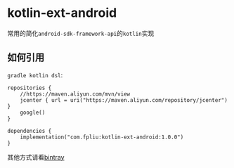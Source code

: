 # kotlin-ext-android

常用的简化`android-sdk-framework-api`的`kotlin`实现
<br>
## 如何引用
`gradle kotlin dsl`:
```
repositories {
    //https://maven.aliyun.com/mvn/view
    jcenter { url = uri("https://maven.aliyun.com/repository/jcenter") }
    google()
}

dependencies {
    implementation("com.fpliu:kotlin-ext-android:1.0.0")
}
```
其他方式请看[bintray](https://bintray.com/fpliu/newton/kotlin-ext-android)
